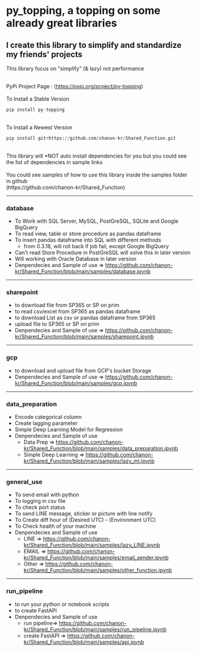 <img src="https://user-images.githubusercontent.com/64777509/179343808-7d04effe-d9bd-446c-bf79-8abf7b56540d.jpg" width="12">

# py_topping, a topping on some already great libraries
## I create this library to simplify and standardize my friends' projects
This library focus on "simplify" (& lazy) not performance <br><br>

PyPi Project Page : (https://pypi.org/project/py-topping)
<br><br>To Install a Stable Version<br>
```python
pip install py-topping
```
<br>To Install a Newest Version<br>
```python
pip install git+https://github.com/chanon-kr/Shared_Function.git
```
<br>
This library will *NOT auto install dependencies for you but you could see the list of dependencies in sample links<br><br>
You could see samples of how to use this library inside the samples folder in github<br>
(https://github.com/chanon-kr/Shared_Function)
<br>

***
### database
  - To Work with SQL Server, MySQL, PostGreSQL, SQLite and Google BigQuery
  - To read view, table or store procedure as pandas dataframe 
  - To insert pandas dataframe into SQL with different methods
    - from 0.3.18, will roll back if job fail, except Google BigQuery
  - Can't read Store Procedure in PostGreSQL will solve this in later version
  - Will working with Oracle Database in later version
  - Denpendecies and Sample of use => https://github.com/chanon-kr/Shared_Function/blob/main/samples/database.ipynb

***
### sharepoint
  - to download file from SP365 or SP on prim
  - to read csv/excel from SP365 as pandas dataframe
  - to download List as csv or pandas dataframe from SP365
  - upload file to SP365 or SP on prim
  - Denpendecies and Sample of use => https://github.com/chanon-kr/Shared_Function/blob/main/samples/sharepoint.ipynb

***
### gcp
  - to download and upload file from GCP's bucket Storage
  - Denpendecies and Sample of use => https://github.com/chanon-kr/Shared_Function/blob/main/samples/gcp.ipynb

***
### data_preparation
  - Encode categorical column
  - Create lagging parameter
  - Simple Deep Learning Model for Regression
  - Denpendecies and Sample of use 
    - Data Prep => https://github.com/chanon-kr/Shared_Function/blob/main/samples/data_preparation.ipynb
    - Simple Deep Learning => https://github.com/chanon-kr/Shared_Function/blob/main/samples/lazy_ml.ipynb

***
### general_use
  - To send email with python 
  - To logging in csv file
  - To check port status
  - To send LINE message, sticker or picture with line notify
  - To Create diff hour of (Desired UTC) - (Environment UTC)
  - To Check health of your machine
  - Denpendecies and Sample of use
    - LINE => https://github.com/chanon-kr/Shared_Function/blob/main/samples/lazy_LINE.ipynb
    - EMAIL => https://github.com/chanon-kr/Shared_Function/blob/main/samples/email_sender.ipynb
    - Other => https://github.com/chanon-kr/Shared_Function/blob/main/samples/other_function.ipynb

***
### run_pipeline
  - to run your python or notebook scripts 
  - to create FastAPI
  - Denpendecies and Sample of use  
    - run pipeline=> https://github.com/chanon-kr/Shared_Function/blob/main/samples/run_pipeline.ipynb
    - create FastAPI => https://github.com/chanon-kr/Shared_Function/blob/main/samples/api.ipynb
